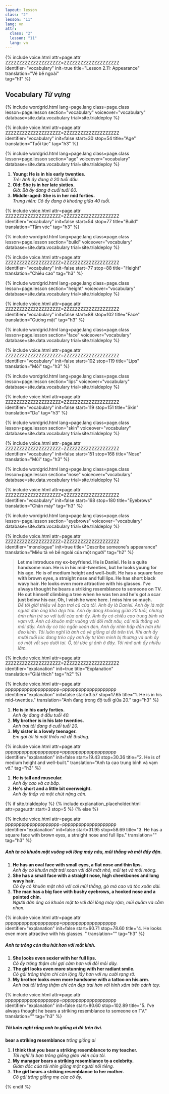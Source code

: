 ```yaml
---
layout: lesson
class: "2"
lesson: "11"
lang: vn
attr:
  class: "2"
  lesson: "11"
  lang: vn
---
```


{%  include voice.html attr=page.attr        ZZZZZZZZZZZZZZZZZZZZ=ZZZZZZZZZZZZZZZZZZZZ
	identifier="vocabulary"  init=true
	title="Lesson 2.11: Appearance"  
	translation="Vẻ bề ngoài"      
    tag="h1" %}



## Vocabulary   *Từ vựng*

{% include wordgrid.html lang=page.lang
		class=page.class 
		lesson=page.lesson 
		section="vocabulary"
		voiceover="vocabulary"
		database=site.data.vocabulary 
		trial=site.trialdeploy %}

{%  include voice.html attr=page.attr    ZZZZZZZZZZZZZZZZZZZZ=ZZZZZZZZZZZZZZZZZZZZ
	identifier="vocabulary"  init=false start=30 stop=54
	title="Age"        
	translation="Tuổi tác"
    tag="h3" %}


{% include wordgrid.html lang=page.lang
		class=page.class 
		lesson=page.lesson 
		section="age"
		voiceover="vocabulary"
		database=site.data.vocabulary 
		trial=site.trialdeploy %}

1. **Young: He is in his early twenties.**  
*Trẻ: Anh ấy đang ở 20 tuổi đầu.*   
2. **Old: She is in her late sixties.**  
*Già: Bà ấy đang ở cuối tuổi 60.*   
3. **Middle-aged: She is in her mid forties.**  
*Trung niên: Cô ấy đang ở khoảng giữa 40 tuổi.*    

{%  include voice.html attr=page.attr    ZZZZZZZZZZZZZZZZZZZZ=ZZZZZZZZZZZZZZZZZZZZ
	identifier="vocabulary"  init=false start=54 stop=77
	title="Build"        
	translation="Tầm vóc"
    tag="h3" %}

{% include wordgrid.html lang=page.lang
		class=page.class 
		lesson=page.lesson 
		section="build"
		voiceover="vocabulary"
		database=site.data.vocabulary 
		trial=site.trialdeploy %}

{%  include voice.html attr=page.attr    ZZZZZZZZZZZZZZZZZZZZ=ZZZZZZZZZZZZZZZZZZZZ
	identifier="vocabulary"  init=false start=77 stop=88
	title="Height"        
	translation="Chiều cao"
    tag="h3" %}

{% include wordgrid.html lang=page.lang
		class=page.class 
		lesson=page.lesson 
		section="height"
		voiceover="vocabulary"
		database=site.data.vocabulary 
		trial=site.trialdeploy %}

{%  include voice.html attr=page.attr    ZZZZZZZZZZZZZZZZZZZZ=ZZZZZZZZZZZZZZZZZZZZ
	identifier="vocabulary"  init=false start=88 stop=102
	title="Face"        
	translation="Gương mặt"
    tag="h3" %}

{% include wordgrid.html lang=page.lang
		class=page.class 
		lesson=page.lesson 
		section="face"
		voiceover="vocabulary"
		database=site.data.vocabulary 
		trial=site.trialdeploy %}

{%  include voice.html attr=page.attr    ZZZZZZZZZZZZZZZZZZZZ=ZZZZZZZZZZZZZZZZZZZZ
	identifier="vocabulary"  init=false start=102 stop=119
	title="Lips"        
	translation="Môi"
    tag="h3" %}

{% include wordgrid.html lang=page.lang
		class=page.class 
		lesson=page.lesson 
		section="lips"
		voiceover="vocabulary"
		database=site.data.vocabulary 
		trial=site.trialdeploy %}

{%  include voice.html attr=page.attr    ZZZZZZZZZZZZZZZZZZZZ=ZZZZZZZZZZZZZZZZZZZZ
	identifier="vocabulary"  init=false start=119 stop=151
	title="Skin"        
	translation="Da"
    tag="h3" %}

{% include wordgrid.html lang=page.lang
		class=page.class 
		lesson=page.lesson 
		section="skin"
		voiceover="vocabulary"
		database=site.data.vocabulary 
		trial=site.trialdeploy %}

{%  include voice.html attr=page.attr    ZZZZZZZZZZZZZZZZZZZZ=ZZZZZZZZZZZZZZZZZZZZ
	identifier="vocabulary"  init=false start=151 stop=168
	title="Nose"        
	translation="Mũi"
    tag="h3" %}

{% include wordgrid.html lang=page.lang
		class=page.class 
		lesson=page.lesson 
		section="nose"
		voiceover="vocabulary"
		database=site.data.vocabulary 
		trial=site.trialdeploy %}

{%  include voice.html attr=page.attr    ZZZZZZZZZZZZZZZZZZZZ=ZZZZZZZZZZZZZZZZZZZZ
	identifier="vocabulary"  init=false start=168 stop=180
	title="Eyebrows"        
	translation="Chân mày"
    tag="h3" %}

{% include wordgrid.html lang=page.lang
		class=page.class 
		lesson=page.lesson 
		section="eyebrows"
		voiceover="vocabulary"
		database=site.data.vocabulary 
		trial=site.trialdeploy %}
 
{%  include voice.html attr=page.attr    ZZZZZZZZZZZZZZZZZZZZ=ZZZZZZZZZZZZZZZZZZZZ
	identifier="monologue"  init=true
	title="Describe someone's appearance"        
	translation="Miêu tả vẻ bề ngoài của một người"
    tag="h2" %}

> **Let me introduce my ex-boyfriend. He is Daniel. He is a quite handsome man. He is in his mid–twenties, but he looks young for his age. He is of medium height and well–built. He has a square face with brown eyes, a straight nose and full lips. He has short black wavy hair. He looks even more attractive with his glasses. I've always thought he bears a striking resemblance to someone on TV. He cut himself climbing a tree when he was ten and he's got a scar just below his ear. Oh, I wish he were here. I miss him so much.**   
*Để tôi giới thiệu về bạn trai cũ của tôi. Anh ấy là Daniel. Anh ấy là một người đàn ông khá đẹp trai. Anh ấy đang khoảng giữa 20 tuổi, nhưng ảnh nhìn trẻ so với tuổi của anh ấy. Anh ấy có chiều cao trung bình và vạm vỡ. Ảnh có khuôn mặt vuông với đôi mắt nâu, cái mũi thẳng và môi đầy. Anh ấy có tóc ngắn xoăn đen. Anh ấy nhìn hấp dẫn hơn khi đeo kính. Tôi luôn nghĩ là ảnh có vẻ giống ai đó trên tivi. Khi anh ấy mười tuổi lúc đang trèo cây anh ấy tự làm mình bị thương và anh ấy có một vết sẹo dưới tai. Ồ, tôi ước gì ảnh ở đây. Tôi nhớ anh ấy nhiều lắm.*  

{%  include voice.html attr=page.attr    ZZZZZZZZZZZZZZZZZZZZ=ZZZZZZZZZZZZZZZZZZZZ
	identifier="explanation"  init=true
	title="Explanation"        
	translation="Giải thích"
    tag="h2" %}

{%  include voice.html attr=page.attr    pppppppppppppppppppp=pppppppppppppppppppp
	identifier="explanation"  init=false start=3.57 stop=17.65
	title="1. He is in his mid–twenties."
	translation="Anh đang trong độ tuổi giữa 20."
    tag="h3" %}

1. **He is in his early forties.**  
*Anh ấy đang ở đầu tuổi 40.*   
2. **My brother is in his late twenties.**   
*Anh trai tôi đang ở cuối tuổi 20.*   
3. **My sister is a lovely teenager.**   
*Em gái tôi là một thiếu nữ dễ thương.*   

{%  include voice.html attr=page.attr    pppppppppppppppppppp=pppppppppppppppppppp
	identifier="explanation"  init=false start=19.43 stop=30.36
	title="2. He is of medium height and well–built."
	translation="Anh ta cao trung bình và vạm vỡ."
    tag="h3" %}

1. **He is tall and muscular.**  
*Anh ấy cao và cơ bắp.*    
2. **He's short and a little bit overweight.**   
*Anh ấy thấp và một chút nặng cân.*   

{% if site.trialdeploy %}
	{% include explanation_placeholder.html  attr=page.attr     start=3 stop=5 %}
	{% else %}

{%  include voice.html attr=page.attr    pppppppppppppppppppp=pppppppppppppppppppp
	identifier="explanation"  init=false start=31.95 stop=58.69
	title="3. He has a square face with brown eyes, a straight nose and full lips."
	translation=""
    tag="h3" %}
##### *Anh ta có khuôn mặt vuông với lông mày nâu, mũi thẳng và môi đầy đặn.*
1. **He has an oval face with small eyes, a flat nose and thin lips.**  
*Anh ấy có khuôn mặt trái xoan với đôi mắt nhỏ, mũi tẹt và môi mỏng.*   
2. **She has a small face with a straight nose, high cheekbones and long wavy hair.**  
*Cô ấy có khuôn mặt nhỏ với cái mũi thẳng, gò má cao và tóc xoăn dài.*    
3. **The man has a big face with bushy eyebrows, a hooked nose and a pointed chin.**   
*Người đàn ông có khuôn mặt to với đôi lông mày rậm, mũi quằm và cằm nhọn.*   

{%  include voice.html attr=page.attr    pppppppppppppppppppp=pppppppppppppppppppp
	identifier="explanation"  init=false  start=60.71 stop=78.60
	title="4. He looks even more attractive with his glasses. "
	translation=""
    tag="h3" %}
##### *Anh ta trông còn thu hút hơn với mắt kính.*
1. **She looks even sexier with her full lips.**  
*Cô ấy trông thậm chí gợi cảm hơn với đôi môi dày.*   
2. **The girl looks even more stunning with her radiant smile.**  
*Cô gái trông thậm chí còn lộng lẫy hơn với nụ cười rạng rỡ.*   
3. **My brother looks even more handsome with a tattoo on his arm.**   
*Anh trai tôi trông thậm chí còn đẹp trai hơn với hình xăm trên cánh tay.*   


{%  include voice.html attr=page.attr    pppppppppppppppppppp=pppppppppppppppppppp
	identifier="explanation"  init=false start=80.60 stop=102.89
	title="5. I’ve always thought he bears a striking resemblance to someone on TV."
	translation=""
    tag="h3" %}
##### *Tôi luôn nghĩ rằng anh ta giống ai đó trên tivi.*
**bear a striking resemblance**     *trông giống ai*

1. **I think that you bear a striking resemblance to my teacher.**  
*Tôi nghĩ là bạn trông giống giáo viên của tôi.*   
2. **My manager bears a striking resemblance to a celebrity.**  
*Giám đốc của tôi nhìn giống một người nổi tiếng.*   
3. **The girl bears a striking resemblance to her mother.**  
*Cô gái trông giống mẹ của cô ấy.*  
 
{% endif %}

